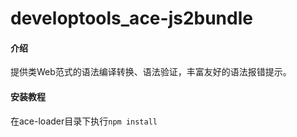 # developtools_ace-js2bundle

#### 介绍
提供类Web范式的语法编译转换、语法验证，丰富友好的语法报错提示。

#### 安装教程

在ace-loader目录下执行`npm install`
